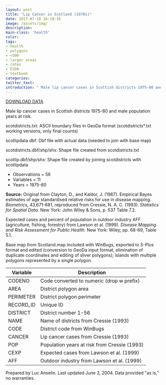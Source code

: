 ```yaml
---
layout: post
title: "Lip Cancer in Scotland (1970s)"
date: 2017-07-18 16:10:16
image: /assets/img/
description:
main-class: 'health'
color:
tags:
- health
- polygons
- <500
- larger areas
- rates
- ESDA
- textbook
categories:
twitter_text:
introduction: " Male lip cancer cases in Scottish districts 1975-80 and male population at risk."
---
```

<script>
$('#map').hide();
</script>

[DOWNLOAD DATA](../data/scotlip.zip)


Male lip cancer cases in Scottish districts 1975-80 and male population years at risk.

scotdistricts.txt:                   ASCII boundary files in GeoDa format
(scotdistricts\*.txt working         versions, only final counts)         

scotlipdata.dbf:                     Dbf file with actual data (needed to join with base map)              

scotdistricts.dbf/shp/shx:         Shape file created from               scotdistricts.txt                    

scotlip.dbf/shp/shx:                Shape file created by joining        scotdistricts with scotlipdata      

* Observations = 56
* Variables = 11
* Years = 1975-80

**Source:**
 Original from Clayton, D., and Kaldor, J. (1987). Empirical Bayes
estimates of age standardised relative risks for use in disease mapping.
*Biometrics,* 43,671-681, reproduced from Cressie, N. A. C. (1993).
*Statistics for Spatial Data.* New York: John Wiley & Sons, p. 537 Table
7.2.

Expected cases and percent of population in outdoor industry AFF
(agriculture, fishing, forestry) from Lawson et al. (1999). *Disease
Mapping and Risk Assessment for Public Health.* New York: Wiley, pp.
68-69, Table 5.1.

Base map from Scotland.map included with WinBugs, exported to S-Plus
format and edited (conversion to GeoDa input format, elimination of
duplicate coordinates and editing of sliver polygons); islands with
multiple polygons represented by a single polygon.

| **Variable**                         | **Description**                      |
|--|--|
| CODENO             | Code converted to numeric (drop w prefix)|
| AREA               | District polygon area   |
| PERIMETER          | District polygon perimeter  |
| RECORD\_ID         | Unique ID                           |
| DISTRICT           | District number 1-56                |
| NAME               | Name of districts from Cressie (1993)  |
| CODE               | District code from WinBugs          |
| CANCER             | Lip cancer cases from Cressie (1993) |
| POP                | Population years at risk from Cressie (1993) |
| CEXP               | Expected cases from Lawson et al. (1999) |
| AFF                | Outdoor industry from Lawson et al. (1999) |


Prepared by Luc Anselin. Last updated June 3, 2004. Data provided "as is," no warranties.

